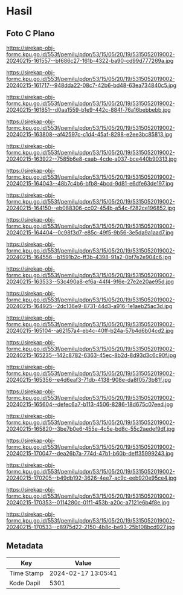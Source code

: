 # Hasil

## Foto C Plano

https://sirekap-obj-formc.kpu.go.id/553f/pemilu/pdpr/53/15/05/20/19/5315052019002-20240215-161557--bf686c27-161b-4322-ba90-cd99d777269a.jpg

https://sirekap-obj-formc.kpu.go.id/553f/pemilu/pdpr/53/15/05/20/19/5315052019002-20240215-161717--948dda22-08c7-42b6-bd48-63ea734840c5.jpg

https://sirekap-obj-formc.kpu.go.id/553f/pemilu/pdpr/53/15/05/20/19/5315052019002-20240215-161851--d0aa1559-b1e9-442c-884f-76a16bebbebb.jpg

https://sirekap-obj-formc.kpu.go.id/553f/pemilu/pdpr/53/15/05/20/19/5315052019002-20240215-163808--af42597c-c1d4-45af-8298-e2ee3bc85813.jpg

https://sirekap-obj-formc.kpu.go.id/553f/pemilu/pdpr/53/15/05/20/19/5315052019002-20240215-163922--7585b6e8-caab-4cde-a037-bce440b90313.jpg

https://sirekap-obj-formc.kpu.go.id/553f/pemilu/pdpr/53/15/05/20/19/5315052019002-20240215-164043--48b7c4b6-bfb8-4bcd-9d81-e6dfe63de197.jpg

https://sirekap-obj-formc.kpu.go.id/553f/pemilu/pdpr/53/15/05/20/19/5315052019002-20240215-164150--eb088306-cc02-454b-a54c-f282ce196852.jpg

https://sirekap-obj-formc.kpu.go.id/553f/pemilu/pdpr/53/15/05/20/19/5315052019002-20240215-164404--0c98f3d7-e85c-49f5-9b56-3e5da9a1aad7.jpg

https://sirekap-obj-formc.kpu.go.id/553f/pemilu/pdpr/53/15/05/20/19/5315052019002-20240215-164556--b1591b2c-ff3b-4398-91a2-0bf7e2e904c6.jpg

https://sirekap-obj-formc.kpu.go.id/553f/pemilu/pdpr/53/15/05/20/19/5315052019002-20240215-163533--53c490a8-ef6a-44f4-9f6e-27e2e20ae95d.jpg

https://sirekap-obj-formc.kpu.go.id/553f/pemilu/pdpr/53/15/05/20/19/5315052019002-20240215-164925--2dc136e9-8731-44d3-a916-1e1aeb25ac3d.jpg

https://sirekap-obj-formc.kpu.go.id/553f/pemilu/pdpr/53/15/05/20/19/5315052019002-20240215-165104--a62157a4-eb4c-40ff-b24a-57b4d6b04cd2.jpg

https://sirekap-obj-formc.kpu.go.id/553f/pemilu/pdpr/53/15/05/20/19/5315052019002-20240215-165235--142c8782-6363-45ec-8b2d-8d93d3c6c90f.jpg

https://sirekap-obj-formc.kpu.go.id/553f/pemilu/pdpr/53/15/05/20/19/5315052019002-20240215-165356--e4d6eaf3-71db-4138-908e-da8f0573b81f.jpg

https://sirekap-obj-formc.kpu.go.id/553f/pemilu/pdpr/53/15/05/20/19/5315052019002-20240215-165604--defec6a7-b113-4506-8286-18d675c07eed.jpg

https://sirekap-obj-formc.kpu.go.id/553f/pemilu/pdpr/53/15/05/20/19/5315052019002-20240215-165820--3be7b0e6-455e-4c5e-bd8c-55c2aedef9df.jpg

https://sirekap-obj-formc.kpu.go.id/553f/pemilu/pdpr/53/15/05/20/19/5315052019002-20240215-170047--dea26b7a-774d-47b1-b60b-deff35999243.jpg

https://sirekap-obj-formc.kpu.go.id/553f/pemilu/pdpr/53/15/05/20/19/5315052019002-20240215-170205--b49db192-3626-4ee7-ac9c-eeb920e95ce4.jpg

https://sirekap-obj-formc.kpu.go.id/553f/pemilu/pdpr/53/15/05/20/19/5315052019002-20240215-170353--0114280c-01f1-453b-a20c-a7121e6b4f8e.jpg

https://sirekap-obj-formc.kpu.go.id/553f/pemilu/pdpr/53/15/05/20/19/5315052019002-20240215-170533--c8975d22-2150-4b8c-be93-25b108bcd927.jpg


## Metadata

| Key        | Value               |
| ---------- | ------------------- |
| Time Stamp | 2024-02-17 13:05:41 |
| Kode Dapil | 5301                |



